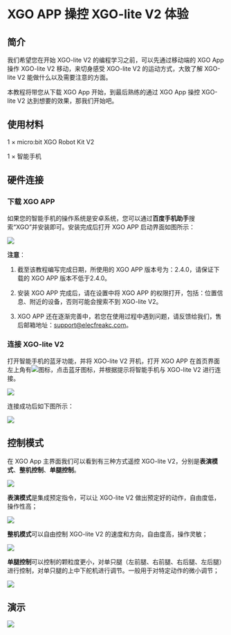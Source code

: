 ﻿---
sidebar_position: 3
sidebar_label: XGO APP 操控 XGO-lite V2 体验
---

# XGO APP 操控 XGO-lite V2 体验

## 简介

我们希望您在开始 XGO-lite V2 的编程学习之前，可以先通过移动端的 XGO App 操作 XGO-lite V2 移动，来切身感受 XGO-lite V2 的运动方式，大致了解 XGO-lite V2 能做什么以及需要注意的方面。

本教程将带您从下载 XGO App 开始，到最后熟练的通过 XGO App 操控 XGO-lite V2 达到想要的效果，那我们开始吧。

## 使用材料

1 × micro:bit XGO Robot Kit V2

1 × 智能手机

## 硬件连接

### 下载 XGO APP

如果您的智能手机的操作系统是安卓系统，您可以通过**百度手机助手**搜索“XGO”并安装即可。安装完成后打开 XGO APP 启动界面如图所示：

![](https://wiki-media-ef.oss-cn-hongkong.aliyuncs.com/docs/microbit/robot/xgo-robot-kit-v2/images/microbit-xgo-lite-v2-app-1.png)

**注意**：

1. 截至该教程编写完成日期，所使用的 XGO APP 版本号为：2.4.0，请保证下载的 XGO APP 版本不低于2.4.0。

2. 安装 XGO APP 完成后，请在设置中将 XGO APP 的权限打开，包括：位置信息、附近的设备，否则可能会搜索不到 XGO-lite V2。
3. XGO APP 还在逐渐完善中，若您在使用过程中遇到问题，请反馈给我们，售后邮箱地址：support@elecfreakc.com。

### 连接 XGO-lite V2

打开智能手机的蓝牙功能，并将 XGO-lite V2 开机，打开 XGO APP 在首页界面左上角有![](https://wiki-media-ef.oss-cn-hongkong.aliyuncs.com/docs/microbit/robot/xgo-robot-kit-v2/images/microbit-xgo-lite-v2-app-2.png)图标，点击蓝牙图标，并根据提示将智能手机与 XGO-lite V2 进行连接。

![](https://wiki-media-ef.oss-cn-hongkong.aliyuncs.com/docs/microbit/robot/xgo-robot-kit-v2/images/microbit-xgo-lite-v2-app-6.png)

连接成功后如下图所示：

![](https://wiki-media-ef.oss-cn-hongkong.aliyuncs.com/docs/microbit/robot/xgo-robot-kit-v2/images/microbit-xgo-lite-v2-app-4.png)

## 控制模式

在 XGO App 主界面我们可以看到有三种方式遥控 XGO-lite V2，分别是**表演模式**、**整机控制**、**单腿控制**。

![](https://wiki-media-ef.oss-cn-hongkong.aliyuncs.com/docs/microbit/robot/xgo-robot-kit-v2/images/microbit-xgo-lite-v2-app-10.png)



**表演模式**是集成预定指令，可以让 XGO-lite V2 做出预定好的动作，自由度低，操作性高；

![](https://wiki-media-ef.oss-cn-hongkong.aliyuncs.com/docs/microbit/robot/xgo-robot-kit-v2/images/microbit-xgo-lite-v2-app-8.png)



**整机模式**可以自由控制 XGO-lite V2 的速度和方向，自由度高，操作灵敏；

![](https://wiki-media-ef.oss-cn-hongkong.aliyuncs.com/docs/microbit/robot/xgo-robot-kit-v2/images/microbit-xgo-lite-v2-app-9.png)



**单腿控制**可以控制的颗粒度更小，对单只腿（左前腿、右前腿、右后腿、左后腿）进行控制，对单只腿的上中下舵机进行调节。一般用于对特定动作的微小调节；

![](https://wiki-media-ef.oss-cn-hongkong.aliyuncs.com/docs/microbit/robot/xgo-robot-kit-v2/images/microbit-xgo-lite-v2-app-11.png)

## 演示

![](https://wiki-media-ef.oss-cn-hongkong.aliyuncs.com/docs/microbit/robot/xgo-robot-kit-v2/images/microbit-xgo-lite-v2-app-12.gif)
